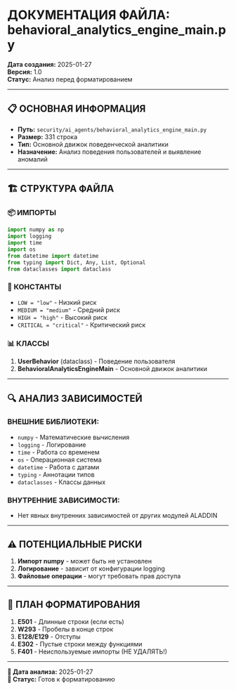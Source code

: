 # ДОКУМЕНТАЦИЯ ФАЙЛА: behavioral_analytics_engine_main.py

**Дата создания:** 2025-01-27  
**Версия:** 1.0  
**Статус:** Анализ перед форматированием

---

## 📋 ОСНОВНАЯ ИНФОРМАЦИЯ

- **Путь:** `security/ai_agents/behavioral_analytics_engine_main.py`
- **Размер:** 331 строка
- **Тип:** Основной движок поведенческой аналитики
- **Назначение:** Анализ поведения пользователей и выявление аномалий

---

## 🏗️ СТРУКТУРА ФАЙЛА

### 📦 ИМПОРТЫ
```python
import numpy as np
import logging
import time
import os
from datetime import datetime
from typing import Dict, Any, List, Optional
from dataclasses import dataclass
```

### 🎯 КОНСТАНТЫ
- `LOW = "low"` - Низкий риск
- `MEDIUM = "medium"` - Средний риск  
- `HIGH = "high"` - Высокий риск
- `CRITICAL = "critical"` - Критический риск

### 📊 КЛАССЫ
1. **UserBehavior** (dataclass) - Поведение пользователя
2. **BehavioralAnalyticsEngineMain** - Основной движок аналитики

---

## 🔍 АНАЛИЗ ЗАВИСИМОСТЕЙ

### ВНЕШНИЕ БИБЛИОТЕКИ:
- `numpy` - Математические вычисления
- `logging` - Логирование
- `time` - Работа со временем
- `os` - Операционная система
- `datetime` - Работа с датами
- `typing` - Аннотации типов
- `dataclasses` - Классы данных

### ВНУТРЕННИЕ ЗАВИСИМОСТИ:
- Нет явных внутренних зависимостей от других модулей ALADDIN

---

## ⚠️ ПОТЕНЦИАЛЬНЫЕ РИСКИ

1. **Импорт numpy** - может быть не установлен
2. **Логирование** - зависит от конфигурации logging
3. **Файловые операции** - могут требовать прав доступа

---

## 🎯 ПЛАН ФОРМАТИРОВАНИЯ

1. **E501** - Длинные строки (если есть)
2. **W293** - Пробелы в конце строк
3. **E128/E129** - Отступы
4. **E302** - Пустые строки между функциями
5. **F401** - Неиспользуемые импорты (НЕ УДАЛЯТЬ!)

---

**📅 Дата анализа:** 2025-01-27  
**🔄 Статус:** Готов к форматированию